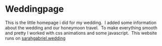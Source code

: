 # Weddingpage
This is the little homepage i did for my wedding.&nbsp;
I added some information about the wedding and our honeymoon travel.&nbsp;
To make everything smooth and pretty I worked with css animations and some javascript.&nbsp;
This website runs on [sarahgabriel.wedding](sarahgabriel.wedding)
